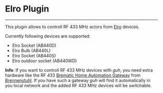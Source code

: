 # Elro Plugin
--------------------------------------------

This plugin allows to controll RF 433 MHz actors from [Elro](http://www.elroshop.eu/) devices.

Currently following devices are supported:

* Elro Socket (AB440D)
* Elro Bulb (AB440L)
* Elro Socket (AB440S)
* Elro outdoor socket (AB440WD)

**Info**: If you want to controll RF 433 MHz devices with *guh*, you need extra hardware like the RF 433 [Brematic Home Automation Gateway](http://www.brennenstuhl.de/de-DE/steckdosenleisten-schaltgeraete-und-adapter/brematic-hausautomation/brematic-home-automation-gateway-gwy-433-3.html) from [Brennenstuhl](http://www.brennenstuhl.de/). If you have such a gateway *guh* will find it automatically in you local network and the added RF 433 MHz devices will be switchable.
